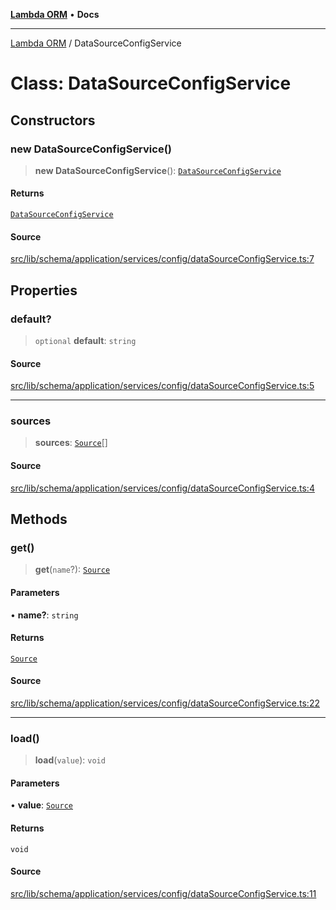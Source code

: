 [**Lambda ORM**](../README.md) • **Docs**

***

[Lambda ORM](../README.md) / DataSourceConfigService

# Class: DataSourceConfigService

## Constructors

### new DataSourceConfigService()

> **new DataSourceConfigService**(): [`DataSourceConfigService`](DataSourceConfigService.md)

#### Returns

[`DataSourceConfigService`](DataSourceConfigService.md)

#### Source

[src/lib/schema/application/services/config/dataSourceConfigService.ts:7](https://github.com/lambda-orm/lambdaorm-base/blob/75309e81097991935956cdab867faba6428c498c/src/lib/schema/application/services/config/dataSourceConfigService.ts#L7)

## Properties

### default?

> `optional` **default**: `string`

#### Source

[src/lib/schema/application/services/config/dataSourceConfigService.ts:5](https://github.com/lambda-orm/lambdaorm-base/blob/75309e81097991935956cdab867faba6428c498c/src/lib/schema/application/services/config/dataSourceConfigService.ts#L5)

***

### sources

> **sources**: [`Source`](../interfaces/Source.md)[]

#### Source

[src/lib/schema/application/services/config/dataSourceConfigService.ts:4](https://github.com/lambda-orm/lambdaorm-base/blob/75309e81097991935956cdab867faba6428c498c/src/lib/schema/application/services/config/dataSourceConfigService.ts#L4)

## Methods

### get()

> **get**(`name`?): [`Source`](../interfaces/Source.md)

#### Parameters

• **name?**: `string`

#### Returns

[`Source`](../interfaces/Source.md)

#### Source

[src/lib/schema/application/services/config/dataSourceConfigService.ts:22](https://github.com/lambda-orm/lambdaorm-base/blob/75309e81097991935956cdab867faba6428c498c/src/lib/schema/application/services/config/dataSourceConfigService.ts#L22)

***

### load()

> **load**(`value`): `void`

#### Parameters

• **value**: [`Source`](../interfaces/Source.md)

#### Returns

`void`

#### Source

[src/lib/schema/application/services/config/dataSourceConfigService.ts:11](https://github.com/lambda-orm/lambdaorm-base/blob/75309e81097991935956cdab867faba6428c498c/src/lib/schema/application/services/config/dataSourceConfigService.ts#L11)
